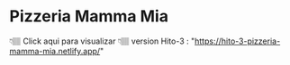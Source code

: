 # Pizzeria Mamma Mia
👇🏽 Click aqui para visualizar 👇🏽
 version Hito-3 : "https://hito-3-pizzeria-mamma-mia.netlify.app/"
